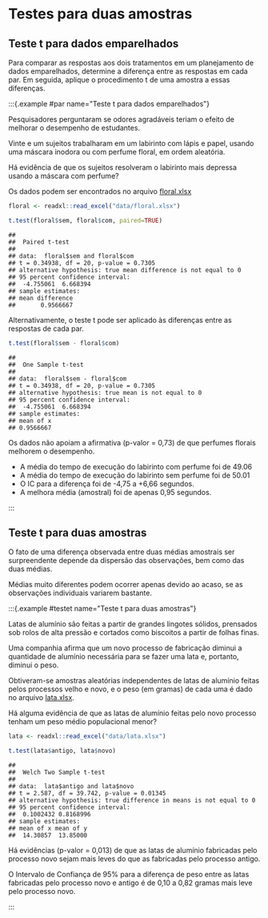 


# Testes para duas amostras

## Teste t para dados emparelhados


Para comparar as respostas aos dois tratamentos em um planejamento de dados emparelhados, determine a diferença entre as respostas em cada par. Em seguida, aplique o procedimento t de uma amostra a essas diferenças.


:::{.example #par name="Teste t para dados emparelhados"}

Pesquisadores perguntaram se odores agradáveis teriam o efeito de melhorar o desempenho de estudantes.

Vinte e um sujeitos trabalharam em um labirinto com lápis e papel, usando uma máscara inodora ou com perfume floral, em ordem aleatória.

Há evidência de que os sujeitos resolveram o labirinto mais depressa usando a máscara com perfume?

Os dados podem ser encontrados no arquivo [floral.xlsx](data/floral.xlsx)



```r
floral <- readxl::read_excel("data/floral.xlsx")

t.test(floral$sem, floral$com, paired=TRUE)
```

```
## 
## 	Paired t-test
## 
## data:  floral$sem and floral$com
## t = 0.34938, df = 20, p-value = 0.7305
## alternative hypothesis: true mean difference is not equal to 0
## 95 percent confidence interval:
##  -4.755061  6.668394
## sample estimates:
## mean difference 
##       0.9566667
```

Alternativamente, o teste t pode ser aplicado às diferenças entre as respostas de cada par.


```r
t.test(floral$sem - floral$com)
```

```
## 
## 	One Sample t-test
## 
## data:  floral$sem - floral$com
## t = 0.34938, df = 20, p-value = 0.7305
## alternative hypothesis: true mean is not equal to 0
## 95 percent confidence interval:
##  -4.755061  6.668394
## sample estimates:
## mean of x 
## 0.9566667
```

Os dados não apoiam a afirmativa (p-valor = 0,73) de que perfumes florais melhorem o desempenho.

* A média do tempo de execução do labirinto com perfume foi de 49.06
* A média do tempo de execução do labirinto sem perfume foi de 50.01
* O IC para a diferença foi de -4,75 a +6,66 segundos.
* A melhora média (amostral) foi de apenas 0,95 segundos.

:::



## Teste t para duas amostras

O fato de uma diferença observada entre duas médias amostrais ser surpreendente depende da dispersão das observações, bem como das duas médias.

Médias muito diferentes podem ocorrer apenas devido ao acaso, se as observações individuais variarem bastante.


:::{.example #testet name="Teste t para duas amostras"}

Latas de alumínio são feitas a partir de grandes lingotes sólidos, prensados sob rolos de alta pressão e cortados como biscoitos a partir de folhas finas.

Uma companhia afirma que um novo processo de fabricação diminui a quantidade de alumínio necessária para se fazer uma lata e, portanto, diminui o peso.

Obtiveram-se amostras aleatórias independentes de latas de alumínio feitas pelos processos velho e novo, e o peso (em gramas) de cada uma é dado no arquivo [lata.xlsx](data/lata.xlsx).

Há alguma evidência de que as latas de alumínio feitas pelo novo processo tenham um peso médio populacional menor?



```r
lata <- readxl::read_excel("data/lata.xlsx")

t.test(lata$antigo, lata$novo)
```

```
## 
## 	Welch Two Sample t-test
## 
## data:  lata$antigo and lata$novo
## t = 2.587, df = 39.742, p-value = 0.01345
## alternative hypothesis: true difference in means is not equal to 0
## 95 percent confidence interval:
##  0.1002432 0.8168996
## sample estimates:
## mean of x mean of y 
##  14.30857  13.85000
```

Há evidências (p-valor = 0,013) de que as latas de alumínio fabricadas pelo processo novo sejam mais leves do que as fabricadas pelo processo antigo.

O Intervalo de Confiança de 95% para a diferença de peso entre as latas fabricadas pelo processo novo e antigo é de 0,10 a 0,82 gramas mais leve pelo processo novo.


:::
